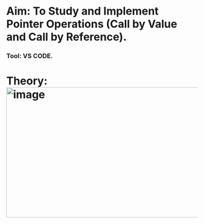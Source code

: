 # Aim: To Study and Implement Pointer Operations (Call by Value and Call by Reference).

### Tool: VS CODE.

# Theory: <img width="957" height="343" alt="image" src="https://github.com/user-attachments/assets/94853a5a-1717-473c-a9bf-62ea70493cfd" />
